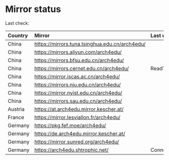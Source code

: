 <script src="./time.js"></script>
# Mirror status
Last check: <script type="text/javascript">localize(1751664206.231324);</script>

|Country|Mirror|Last update|
|:------|:-----|:----------|
|China|https://mirrors.tuna.tsinghua.edu.cn/arch4edu/|<script type="text/javascript">localize(1751654745);</script>|
|China|https://mirrors.aliyun.com/arch4edu/|<script type="text/javascript">localize(1751611985);</script>|
|China|https://mirrors.bfsu.edu.cn/arch4edu/|<script type="text/javascript">localize(1751611985);</script>|
|China|https://mirrors.cernet.edu.cn/arch4edu/|ReadTimeout|
|China|https://mirror.iscas.ac.cn/arch4edu/|<script type="text/javascript">localize(1751611985);</script>|
|China|https://mirrors.nju.edu.cn/arch4edu/|<script type="text/javascript">localize(1751525302);</script>|
|China|https://mirror.nyist.edu.cn/arch4edu/|<script type="text/javascript">localize(1751611985);</script>|
|China|https://mirrors.sau.edu.cn/arch4edu/|<script type="text/javascript">localize(1751611985);</script>|
|Austria|https://at.arch4edu.mirror.kescher.at/|<script type="text/javascript">localize(1751611985);</script>|
|France|https://mirror.lesviallon.fr/arch4edu/|<script type="text/javascript">localize(1751611985);</script>|
|Germany|https://pkg.fef.moe/arch4edu/|<script type="text/javascript">localize(1751611985);</script>|
|Germany|https://de.arch4edu.mirror.kescher.at/|<script type="text/javascript">localize(1751611985);</script>|
|Germany|https://mirror.sunred.org/arch4edu/|<script type="text/javascript">localize(1751611985);</script>|
|Germany|https://arch4edu.shtrophic.net/|ConnectionError|

<script src="./tablefilter/tablefilter.js"></script>
<script src="./table.js"></script>